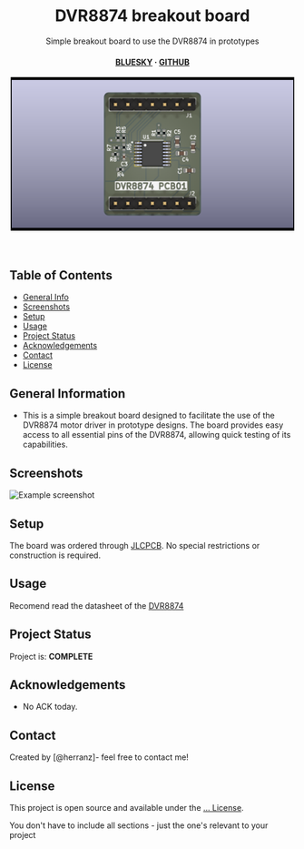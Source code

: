 <div align="center">


  
  <h1>DVR8874 breakout board </h1>
  <p> Simple breakout board to use the DVR8874 in prototypes </p>


<!-- Badges -->

<h4>
    <a href="https://bsky.app/profile/herranz.bsky.social">BLUESKY</a>
  <span> · </span>
    <a href="https://www.github.com/herranz">GITHUB</a>
  
  </h4>

<img src="https://github.com/herranz/dvr8874_breakout_board/blob/main/img/DRV8874_breakout_board1.png" alt="image" width="500" height="auto" />
  
  
</div>

<br />

<div>&nbsp;</div>

## Table of Contents
* [General Info](#general-information)
* [Screenshots](#screenshots)
* [Setup](#setup)
* [Usage](#usage)
* [Project Status](#project-status)
* [Acknowledgements](#acknowledgements)
* [Contact](#contact)
* [License](#license)


## General Information
- This is a simple breakout board designed to facilitate the use of the DVR8874 motor driver in prototype designs. The board provides easy access to all essential pins of the DVR8874, allowing quick testing of its capabilities.
<!-- You don't have to answer all the questions - just the ones relevant to your project. -->

<!--
## Technologies Used
- Tech 1 - version 1.0
- Tech 2 - version 2.0
- Tech 3 - version 3.0


## Features
List the ready features here:
- Awesome feature 1
- Awesome feature 2
- Awesome feature 3

-->
## Screenshots
![Example screenshot](./img/screenshot.png)
 


## Setup

The board was ordered through [JLCPCB](https://www.jlcpcb.com). No special restrictions or construction is required.

## Usage
Recomend read the datasheet of the [DVR8874](https://www.ti.com/product/DRV8874)

## Project Status
Project is: __COMPLETE__ 

<!--## Room for Improvement
Include areas you believe need improvement / could be improved. Also add TODOs for future development.

Room for improvement:
- Improvement to be done 1
- Improvement to be done 2

To do:
- Feature to be added 1
- Feature to be added 2
-->

## Acknowledgements
- No ACK today.

## Contact
Created by [@herranz]- feel free to contact me!



 ## License 
 This project is open source and available under the [... License]().

 You don't have to include all sections - just the one's relevant to your project 
